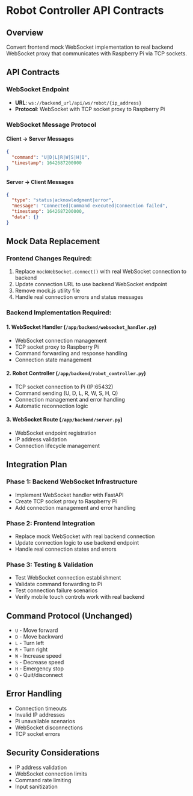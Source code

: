# Robot Controller API Contracts

## Overview
Convert frontend mock WebSocket implementation to real backend WebSocket proxy that communicates with Raspberry Pi via TCP sockets.

## API Contracts

### WebSocket Endpoint
- **URL**: `ws://backend_url/api/ws/robot/{ip_address}`
- **Protocol**: WebSocket with TCP socket proxy to Raspberry Pi

### WebSocket Message Protocol

#### Client → Server Messages
```json
{
  "command": "U|D|L|R|W|S|H|Q",
  "timestamp": 1642687200000
}
```

#### Server → Client Messages
```json
{
  "type": "status|acknowledgment|error",
  "message": "Connected|Command executed|Connection failed",
  "timestamp": 1642687200000,
  "data": {}
}
```

## Mock Data Replacement

### Frontend Changes Required:
1. Replace `mockWebSocket.connect()` with real WebSocket connection to backend
2. Update connection URL to use backend WebSocket endpoint
3. Remove mock.js utility file
4. Handle real connection errors and status messages

### Backend Implementation Required:

#### 1. WebSocket Handler (`/app/backend/websocket_handler.py`)
- WebSocket connection management
- TCP socket proxy to Raspberry Pi
- Command forwarding and response handling
- Connection state management

#### 2. Robot Controller (`/app/backend/robot_controller.py`)
- TCP socket connection to Pi (IP:65432)
- Command sending (U, D, L, R, W, S, H, Q)
- Connection management and error handling
- Automatic reconnection logic

#### 3. WebSocket Route (`/app/backend/server.py`)
- WebSocket endpoint registration
- IP address validation
- Connection lifecycle management

## Integration Plan

### Phase 1: Backend WebSocket Infrastructure
- Implement WebSocket handler with FastAPI
- Create TCP socket proxy to Raspberry Pi
- Add connection management and error handling

### Phase 2: Frontend Integration
- Replace mock WebSocket with real backend connection
- Update connection logic to use backend endpoint
- Handle real connection states and errors

### Phase 3: Testing & Validation
- Test WebSocket connection establishment
- Validate command forwarding to Pi
- Test connection failure scenarios
- Verify mobile touch controls work with real backend

## Command Protocol (Unchanged)
- `U` - Move forward
- `D` - Move backward  
- `L` - Turn left
- `R` - Turn right
- `W` - Increase speed
- `S` - Decrease speed
- `H` - Emergency stop
- `Q` - Quit/disconnect

## Error Handling
- Connection timeouts
- Invalid IP addresses
- Pi unavailable scenarios
- WebSocket disconnections
- TCP socket errors

## Security Considerations
- IP address validation
- WebSocket connection limits
- Command rate limiting
- Input sanitization